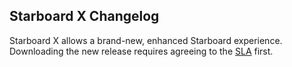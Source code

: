 ## Starboard X Changelog
Starboard X allows a brand-new, enhanced Starboard experience. Downloading the new release requires agreeing to the [SLA](https://starboardops.github.io/beta/sla/index) first.
